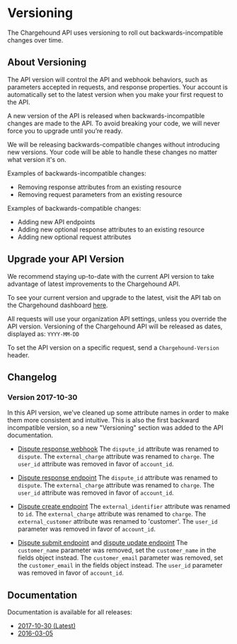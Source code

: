 # Versioning

The Chargehound API uses versioning to roll out backwards-incompatible changes over time.

## About Versioning

The API version will control the API and webhook behaviors, such as parameters accepted in requests, and response properties. Your account is automatically set to the latest version when you make your first request to the API.

A new version of the API is released when backwards-incompatible changes are made to the API. To avoid breaking your code, we will never force you to upgrade until you’re ready.

We will be releasing backwards-compatible changes without introducing new versions. Your code will be able to handle these changes no matter what version it's on.

Examples of backwards-incompatible changes:

- Removing response attributes from an existing resource
- Removing request parameters from an existing resource

Examples of backwards-compatible changes:

- Adding new API endpoints
- Adding new optional response attributes to an existing resource
- Adding new optional request attributes

## Upgrade your API Version

We recommend staying up-to-date with the current API version to take advantage of latest improvements to the Chargehound API.

To see your current version and upgrade to the latest, visit the API tab on the Chargehound dashboard [here](/dashboard/settings/api).

All requests will use your organization API settings, unless you override the API version. Versioning of the Chargehound API will be released as dates, displayed as: `YYYY-MM-DD`

To set the API version on a specific request, send a `Chargehound-Version` header.

## Changelog

### Version 2017-10-30

In this API version, we’ve cleaned up some attribute names in order to make them more consistent and intuitive. This is also the first backward incompatible version, so a new "Versioning" section was added to the API documentation.

- [Dispute response webhook](#dispute-response-ready) The `dispute_id` attribute was renamed to `dispute`. The `external_charge` attribute was renamed to `charge`. The `user_id` attribute was removed in favor of `account_id`.

- [Dispute response endpoint](#retrieving-a-dispute-response) The `dispute_id` attribute was renamed to `dispute`. The `external_charge` attribute was renamed to `charge`. The `user_id` attribute was removed in favor of `account_id`.

- [Dispute create endpoint](#creating-a-dispute) The `external_identifier` attribute was renamed to `id`. The `external_charge` attribute was renamed to `charge`. The `external_customer` attribute was renamed to 'customer'. The `user_id` parameter was removed in favor of `account_id`.

- [Dispute submit endpoint](#submitting-a-dispute) and [dispute update endpoint](#updating-a-dispute) The `customer_name` parameter was removed, set the `customer_name` in the fields object instead. The `customer_email` parameter was removed, set the `customer_email` in the fields object instead. The `user_id` parameter was removed in favor of `account_id`.

## Documentation

Documentation is available for all releases:

* [2017-10-30 (Latest)](../current/)
* [2016-03-05](../2016-03-05/)
